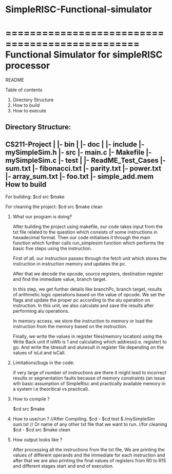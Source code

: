 # SimpleRISC-Functional-simulator

================================================
Functional Simulator for simpleRISC processor
================================================

README

Table of contents
1. Directory Structure
2. How to build
3. How to execute

Directory Structure:
--------------------
CS211-Project
  |
  |- bin
      |
  |- doc
      |
  |- include
      |- mySimpleSim.h
  |- src
      |- main.c
      |- Makefile
      |- mySimpleSim.c
  |- test
      |
      |- ReadME_Test_Cases
      |- sum.txt
      |- fibonacci.txt
      |- parity.txt
      |- power.txt
      |- array_sum.txt
      |- foo.txt
      |- simple_add.mem
How to build
------------
For building:
	$cd src
	$make

For cleaning the project:
	$cd src
	$make clean

1. What our program is doing?
	
	After building the project using makefile, our code takes input from the txt file related to the question
	which consists of some instructions in hexadecimal format. Then our code initialises it through the main 
	function which further calls run_simplesim function which performs the basic five steps using the instruction.
	
	First of all, our instruction passes through the fetch unit which stores the instruction in instruction memory
	and updates the pc.
	
	After that we decode the opcode, source registers, destination register and find the immediate value, branch target.
	
	In this step, we get further details like branchPc, branch target, results of arithmetic logic operations based 
	on the value of opcode. We set the flags and update the proper pc according to the alu operation on instruction.
	In this unit, we also calculate and save the results after performing alu operations.

	In memory access, we store the instruction to memory or load the instruction from the memory based on the instruction.
	
	Finally, we write the values in register files(memory location) using the Write Back unit if isWb is 1 and calculating 
	which address(i.e. register) to go. And write the ldresult and aluresult in register file depending on the values of 
	isLd and isCall.
	
	
2. Limitations/bugs in the code:

	if very large of number of instructions are there it might lead to incorrect results or segmentation faults because of memory constraints
	(an issue wth basic assumption of SimpleRisc and practically available memory in a system i.e theoritical vs practical). 

3. How to compile ?

	$cd src
	$make


4. How to use/run ?
									//After Compiling.
	$cd -
	$cd test
	$./mySimpleSim sum.txt           // Or name of any other txt file that we want to run.
 //for cleaning
	$cd -
	$cd src
	$make clean

5. How output looks like ?

	After processing all the instructions from the txt file, We are printing the values of different 
	operands and the immediate for each instruction and after that we are also printing the final values 
	of registers from R0 to R15 and different stages start and end of execution.


